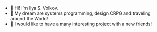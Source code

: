 * 👋 Hi! I’m Ilya S. Volkov.
* 🌱 My dream are systems programming, design CRPG and traveling around the World!
* 💞️ I would like to have a many interesting project with a new friends!
